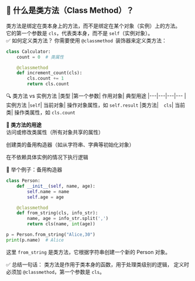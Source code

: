 ## 🧠 什么是类方法（Class Method）？
类方法是绑定在类本身上的方法，而不是绑定在某个对象（实例）上的方法。  
它的第一个参数是 `cls`，代表类本身，而不是 `self`（实例对象）。  
✅ 如何定义类方法？
你需要使用 `@classmethod `装饰器来定义类方法：

```python
class Calculator:
    count = 0  # 类属性

    @classmethod
    def increment_count(cls):
        cls.count += 1
        return cls.count
```
🔍 类方法 vs 实例方法
|类型	|第一个参数|	作用对象|	典型用途
|---|---|---|---
|实例方法	|`self`|	当前对象|	操作对象属性，如 `self.result`
|类方法|`	cls`|	当前类|	操作类属性，如 `cls.count`

**🎯 类方法的用途**  
访问或修改类属性（所有对象共享的属性）

创建类的备用构造器（如从字符串、字典等初始化对象）

在不依赖具体实例的情况下执行逻辑

🧪 举个例子：备用构造器
```python
class Person:
    def __init__(self, name, age):
        self.name = name
        self.age = age

    @classmethod
    def from_string(cls, info_str):
        name, age = info_str.split(',')
        return cls(name, int(age))

p = Person.from_string("Alice,30")
print(p.name)  # Alice
```
这里 `from_string` 是类方法，它根据字符串创建一个新的 Person 对象。

✅ 总结一句话：
类方法是作用于类本身的函数，用于处理类级别的逻辑，
定义时必须加 `@classmethod`，第一个参数是 `cls`。
